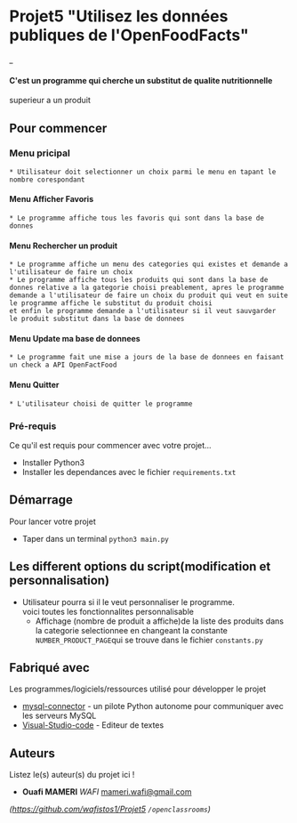 
#
# Projet5 "Utilisez les données publiques de l'OpenFoodFacts"
_


#### C'est un programme qui cherche un  substitut de qualite nutritionnelle
superieur a un produit

## Pour commencer

### Menu pricipal

    * Utilisateur doit selectionner un choix parmi le menu en tapant le nombre corespondant  

#### Menu Afficher Favoris 

    * Le programme affiche tous les favoris qui sont dans la base de donnes

#### Menu Rechercher un produit

    * Le programme affiche un menu des categories qui existes et demande a l'utilisateur de faire un choix
    * Le programme affiche tous les produits qui sont dans la base de donnes relative a la gategorie choisi preablement, apres le programme demande a l'utilisateur de faire un choix du produit qui veut en suite le programme affiche le substitut du produit choisi
    et enfin le programme demande a l'utilisateur si il veut sauvgarder
    le produit substitut dans la base de donnees  

#### Menu Update ma base de donnees

    * Le programme fait une mise a jours de la base de donnees en faisant un check a API OpenFactFood  

#### Menu Quitter
    * L'utilisateur choisi de quitter le programme  

### Pré-requis

Ce qu'il est requis pour commencer avec votre projet...

- Installer Python3 
- Installer les dependances avec le fichier `requirements.txt`

## Démarrage

Pour lancer votre projet
 
- Taper dans un terminal `python3 main.py` 

## Les different options du script(modification et personnalisation)

- Utilisateur pourra si il le veut personnaliser le programme.   
voici toutes les fonctionnalites personnalisable  
    * Affichage (nombre de produit a affiche)de la liste des produits       dans la categorie selectionnee en changeant la constante           
    `NUMBER_PRODUCT_PAGE`qui se trouve dans le fichier 
    `constants.py`
    

## Fabriqué avec

Les programmes/logiciels/ressources utilisé pour développer le projet


* [mysql-connector](https://dev.mysql.com/doc/connector-python/en/) - un pilote Python autonome pour communiquer avec les serveurs MySQL
* [Visual-Studio-code](https://code.visualstudio.com) - Editeur de textes


## Auteurs
Listez le(s) auteur(s) du projet ici !
* **Ouafi MAMERI** _WAFI_ [mameri.wafi@gmail.com](https://github.com/wafistos1/Projet5)


_(https://github.com/wafistos1/Projet5 ``/openclassrooms``)_

